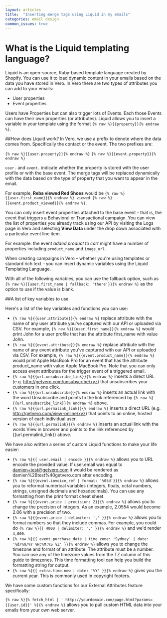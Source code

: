 ```yaml
---
layout: articles
title:  "Inserting merge tags using Liquid in my emails"
categories: email design
common_issues: true
---
```


# What is the Liquid templating language?

Liquid is an open-source, Ruby-based template language created by Shopify. You can use it to load dynamic content in your emails based on the data you have stored in Vero. In Vero there are two types of attributes you can add to your emails:

- User properties
- Event properties

Users have Properties but can also trigger lots of Events. Each those Events can have their own properties (or attributes). Liquid allows you to insert a variable in your template using the format `{% raw %}{{property}}{% endraw %}`.

##How does Liquid work?
In Vero, we use a prefix to denote where the data comes from. Specifically the contact or the event. The two prefixes are:

`{% raw %}{{user.property}}{% endraw %}`
`{% raw %}{{event.property}}{% endraw %}`

`user.` and `event.` indicate whether the property is stored with the user profile or with the base event. The merge tags will be replaced dynamically with the data based on the type of property that you want to appear in the email.

For example, **Reba viewed Red Shoes** would be `{% raw %}{{user.first_name}}{% endraw %} viewed {% raw %}{{event.product_viewed}}{% endraw %}`.

You can only insert event properties attached to the base event - that is, the event that triggers a Behavioral or Transactional campaign. You can view the list of properties you already track using our API by visiting the Logs page in Vero and selecting **View Data** under the drop down associated with a particular event line item.

For example: the event *added product to cart* might have a number of properties including `product_name` and `image_url`.

When creating campaigns in Vero – whether you're using templates or standard rich text – you can insert dynamic variables using the Liquid Templating Language.

With all of the following variables, you can use the fallback option, such as `{% raw %}{{user.first_name | fallback: 'there'}}{% endraw %}` as the option to use if the value is blank.

##A list of key variables to use

Here's a list of the key variables and functions you can use:

- `{% raw %}{{user.attribute}}{% endraw %}` replace attribute with the name of any user attribute you've captured with our API or uploaded via CSV. For example, `{% raw %}{{user.first_name}}{% endraw %}` would print John for a user profile that has the attribute first_name with value John.
- `{% raw %}{{event.attribute}}{% endraw %}` replace attribute with the name of any event attribute you've captured with our API or uploaded via CSV. For example, `{% raw %}{{event.product_name}}{% endraw %}` would print Apple MacBook Pro for an event that has the attribute product_name with value Apple MacBook Pro. Note that you can only access event attributea for the trigger event of a triggered email.
- `{% raw %}{{url.unsubscribe_link}}{% endraw %}` inserts a direct URL (e.g. http://getvero.com/unsubscribe/xyz) that unsubscribes your customers in one click.
- `{% raw %}{{url.unsubscribe}}{% endraw %}` inserts an actual link with the word Unsubscribe and points to the link referenced by `{% raw %}{{url.unsubscribe_link}}{% endraw %}` above.
- `{% raw %}{{url.permalink_link}}{% endraw %}` inserts a direct URL (e.g. http://getvero.com/view-online/xyz) that points to an online, hosted version of each individual user.
- `{% raw %}{{url.permalink}}{% endraw %}` inserts an actual link with the words View in browser and points to the link referenced by {{url.permalink_link}} above.

We have also written a series of custom Liquid functions to make your life easier:

- `{% raw %}{{ user.email | encode }}{% endraw %}` allows you to URL encode the provided value. If user.email was equal to damien+test@getvero.com it would be rendered as damien%2Btest%40getvero.com after encoding.
- `{% raw %}{{event.invoice_ref | format: '%05d'}}{% endraw %}` allows you to reformat numerical variables (integers, floats, octal numbers, strings, unsigned decimals and hexadecimals). You can use any formatting from the print format cheat sheet.
- `{% raw %}{{event.price | precision: 2}}{% endraw %}` allows you to change the precision of integers. As an example, 2.0554 would become 2.06 with a precision of two.
- `{% raw %}{{event.price | delimiter: ',' }}{% endraw %}` allows you to format numbers so that they include commas. For example, you could do `{% raw %}{{ 4000 | delimiter: ',' }}{% endraw %}` and we'd render `4,000`.
- `{% raw %}{{ event.purchase_date | time_zone: 'Sydney' | date: '%d/%m/%Y %H:%M:%S %Z' }}{% endraw %}` allows you to change the timezone and format of an attribute. The attribute must be a number. You can use any of the timezone values from the TZ column of this guide to timezones. This time formatting tool can help you build the formatting string for output.
- `{% raw %}{{ extra.time.now | date: '%Y' }}{% endraw %}` gives you the current year. This is commonly used in copyright footers.

We have some custom functions for our External Attributes feature specifically:

`{% raw %}{% fetch_html | ' http://yourdomain.com/page.html?params= {{user.id}}' %}{% endraw %}` allows you to pull custom HTML data into your emails from your own web server.